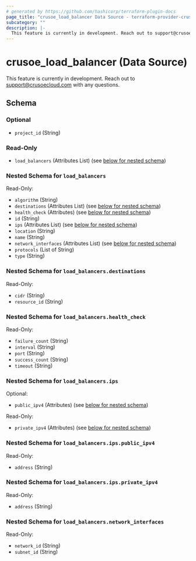 ```yaml
---
# generated by https://github.com/hashicorp/terraform-plugin-docs
page_title: "crusoe_load_balancer Data Source - terraform-provider-crusoe"
subcategory: ""
description: |-
  This feature is currently in development. Reach out to support@crusoecloud.com with any questions.
---
```


# crusoe_load_balancer (Data Source)

This feature is currently in development. Reach out to support@crusoecloud.com with any questions.



<!-- schema generated by tfplugindocs -->
## Schema

### Optional

- `project_id` (String)

### Read-Only

- `load_balancers` (Attributes List) (see [below for nested schema](#nestedatt--load_balancers))

<a id="nestedatt--load_balancers"></a>
### Nested Schema for `load_balancers`

Read-Only:

- `algorithm` (String)
- `destinations` (Attributes List) (see [below for nested schema](#nestedatt--load_balancers--destinations))
- `health_check` (Attributes) (see [below for nested schema](#nestedatt--load_balancers--health_check))
- `id` (String)
- `ips` (Attributes List) (see [below for nested schema](#nestedatt--load_balancers--ips))
- `location` (String)
- `name` (String)
- `network_interfaces` (Attributes List) (see [below for nested schema](#nestedatt--load_balancers--network_interfaces))
- `protocols` (List of String)
- `type` (String)

<a id="nestedatt--load_balancers--destinations"></a>
### Nested Schema for `load_balancers.destinations`

Read-Only:

- `cidr` (String)
- `resource_id` (String)


<a id="nestedatt--load_balancers--health_check"></a>
### Nested Schema for `load_balancers.health_check`

Read-Only:

- `failure_count` (String)
- `interval` (String)
- `port` (String)
- `success_count` (String)
- `timeout` (String)


<a id="nestedatt--load_balancers--ips"></a>
### Nested Schema for `load_balancers.ips`

Optional:

- `public_ipv4` (Attributes) (see [below for nested schema](#nestedatt--load_balancers--ips--public_ipv4))

Read-Only:

- `private_ipv4` (Attributes) (see [below for nested schema](#nestedatt--load_balancers--ips--private_ipv4))

<a id="nestedatt--load_balancers--ips--public_ipv4"></a>
### Nested Schema for `load_balancers.ips.public_ipv4`

Read-Only:

- `address` (String)


<a id="nestedatt--load_balancers--ips--private_ipv4"></a>
### Nested Schema for `load_balancers.ips.private_ipv4`

Read-Only:

- `address` (String)



<a id="nestedatt--load_balancers--network_interfaces"></a>
### Nested Schema for `load_balancers.network_interfaces`

Read-Only:

- `network_id` (String)
- `subnet_id` (String)
